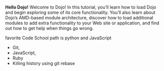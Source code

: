 **Hello Dojo!**
Welcome to Dojo! In this tutorial, you’ll learn how to load Dojo and begin exploring some of its core functionality. 
You’ll also learn about Dojo’s AMD-based module architecture, discover how to load additional modules to add extra functionality
to your Web site or application, and find out how to get help when things go wrong.

favorite Code School path is python and JavaScript

* Git, 
* JavaScript, 
* Ruby
* Killing history using git rebase

